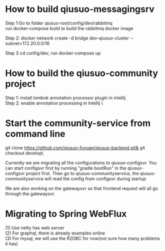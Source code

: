 # How to build  qiusuo-messagingsrv
Step 1:Go to folder qiusuo-root/config/dev/rabbitmq\
run docker-compose build to build the rabbitmq docker image

Step 2:
docker network create -d bridge dev-qiusuo-cluster --subnet=172.20.0.0/16


Step 3 cd config/dev, run docker-compose up

# How to build the qiusuo-community project

Step 1: install lombok annotation processor plugin in intellij\
Step 2: enable annotation processing in Intellij \


# Start the community-service from command line
git clone https://github.com/qiusuo-fuyuan/qiusuo-backend.git& 
git checkout develop\

Currently we are migrating all the configurations to qiusuo-configsvr.
You can start configsvr first by running "gradle bootRun" in the qiusuo-configsvr
project first. Then go to qiusuo-communityservice, 
the qiusuo-communityservice will read the config from configsvr during startup


We are also working on the gatewaysvr so that frontend request will all go through the
gatewaysvr.




# Migrating to Spring WebFlux
(1) Use netty has web server\
(2) For graphql, there is already examples online\
(3) For mysql, we will use the R2DBC for now(not sure how many problems it has)


